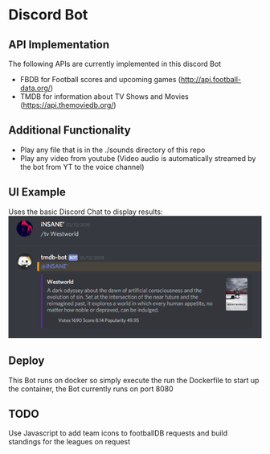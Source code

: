 # Discord Bot

## API Implementation

The following APIs are currently implemented in this discord Bot

* FBDB for Football scores and upcoming games (http://api.football-data.org/)
* TMDB for information about TV Shows and Movies (https://api.themoviedb.org/)

## Additional Functionality

* Play any file that is in the ./sounds directory of this repo
* Play any video from youtube (Video audio is automatically streamed by the bot from YT to the voice channel)

## UI Example

Uses the basic Discord Chat to display results:
![ui example](./res/tmdb.PNG "UI Example TMDB request")

## Deploy

This Bot runs on docker so simply execute the run the Dockerfile to start up the container, the Bot currently runs on port 8080

## TODO

Use Javascript to add team icons to footballDB requests and build standings for the leagues on request
